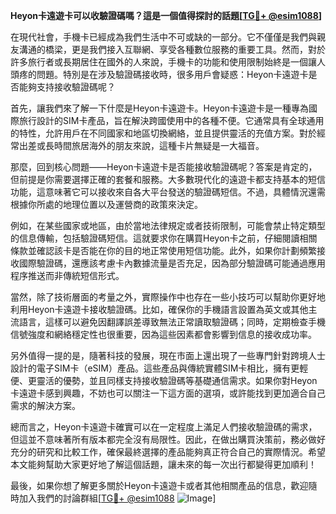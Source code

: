 **Heyon卡遠遊卡可以收驗證碼嗎？這是一個值得探討的話題[[TG💪+ @esim1088](https://t.me/s/esim1088)]**

在現代社會，手機卡已經成為我們生活中不可或缺的一部分。它不僅僅是我們與親友溝通的橋梁，更是我們接入互聯網、享受各種數位服務的重要工具。然而，對於許多旅行者或長期居住在國外的人來說，手機卡的功能和使用限制始終是一個讓人頭疼的問題。特別是在涉及驗證碼接收時，很多用戶會疑惑：Heyon卡遠遊卡是否能夠支持接收驗證碼呢？

首先，讓我們來了解一下什麼是Heyon卡遠遊卡。Heyon卡遠遊卡是一種專為國際旅行設計的SIM卡產品，旨在解決跨國使用中的各種不便。它通常具有全球通用的特性，允許用戶在不同國家和地區切換網絡，並且提供靈活的充值方案。對於經常出差或長時間旅居海外的朋友來說，這種卡片無疑是一大福音。

那麼，回到核心問題——Heyon卡遠遊卡是否能接收驗證碼呢？答案是肯定的，但前提是你需要選擇正確的套餐和服務。大多數現代化的遠遊卡都支持基本的短信功能，這意味著它可以接收來自各大平台發送的驗證碼短信。不過，具體情況還需根據你所處的地理位置以及運營商的政策來決定。

例如，在某些國家或地區，由於當地法律規定或者技術限制，可能會禁止特定類型的信息傳輸，包括驗證碼短信。這就要求你在購買Heyon卡之前，仔細閱讀相關條款並確認該卡是否能在你的目的地正常使用短信功能。此外，如果你計劃頻繁接收國際驗證碼，還應該考慮卡內數據流量是否充足，因為部分驗證碼可能通過應用程序推送而非傳統短信形式。

當然，除了技術層面的考量之外，實際操作中也存在一些小技巧可以幫助你更好地利用Heyon卡遠遊卡接收驗證碼。比如，確保你的手機語言設置為英文或其他主流語言，這樣可以避免因翻譯誤差導致無法正常讀取驗證碼；同時，定期檢查手機信號強度和網絡穩定性也很重要，因為這些因素都會影響到信息的接收成功率。

另外值得一提的是，隨著科技的發展，現在市面上還出現了一些專門針對跨境人士設計的電子SIM卡（eSIM）產品。這些產品與傳統實體SIM卡相比，擁有更輕便、更靈活的優勢，並且同樣支持接收驗證碼等基礎通信需求。如果你對Heyon卡遠遊卡感到興趣，不妨也可以關注一下這方面的選項，或許能找到更加適合自己需求的解決方案。

總而言之，Heyon卡遠遊卡確實可以在一定程度上滿足人們接收驗證碼的需求，但這並不意味著所有版本都完全沒有局限性。因此，在做出購買決策前，務必做好充分的研究和比較工作，確保最終選擇的產品能夠真正符合自己的實際情況。希望本文能夠幫助大家更好地了解這個話題，讓未來的每一次出行都變得更加順利！

最後，如果你想了解更多關於Heyon卡遠遊卡或者其他相關產品的信息，歡迎隨時加入我們的討論群組[[TG💪+ @esim1088](https://t.me/s/esim1088) ![Image](https://i.postimg.cc/4NQfJmqS/Snipaste-2025-05-13-00-14-12.png)]